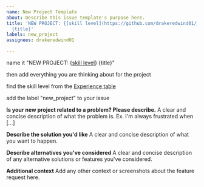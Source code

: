 ```yaml
---
name: New Project Template
about: Describe this issue template's purpose here.
title: 'NEW PROJECT: {[skill level](https://github.com/drakeredwind01/___Open-Python-Projects/blob/main/README.md#experience-table)}
  {title}'
labels: new_project
assignees: drakeredwind01

---
```


name it 
"NEW PROJECT: {[skill level](https://github.com/drakeredwind01/___Open-Python-Projects/blob/main/README.md#experience-table)} {title}"

then add everything you are thinking about for the project

find the skill level from the [Experience table](https://github.com/drakeredwind01/___Open-Python-Projects/blob/main/README.md#experience-table)

add the label "new_project" to your issue



**Is your new project related to a problem? Please describe.**
A clear and concise description of what the problem is. Ex. I'm always frustrated when [...]

**Describe the solution you'd like**
A clear and concise description of what you want to happen.

**Describe alternatives you've considered**
A clear and concise description of any alternative solutions or features you've considered.

**Additional context**
Add any other context or screenshots about the feature request here.
